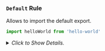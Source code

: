 
### `Default` Rule

Allows to import the default export.

```js
import helloWorld from 'hello-world'
```

<!-- > Each _Rule_ consists of a `re` and `replacement` properties. -->
<details>
<summary>
<em>Click to Show Details.</em></summary>
<table>
<tr></tr>
<tr>
 <td><strong>

Example</strong></td>
 <td>

```js
import examplePackage from 'examplePackage'
```
 </td>
</tr>
<tr></tr>
<tr>
 <td><strong>

RegExp</strong></td>
 <td>

```js
/^\s*import ([\w\d]+) from (["'])(.+?)\2/gm
```
 </td>
</tr>
<tr></tr>

<tr>
 <td><strong>

Rule</strong></td>
 <td>

```js
const ImportDefaultRule = {
  re: /^\s*import ([\w\d]+) from (["'])(.+?)\2/gm,
  replacement(match, name, src) {
    const s = `const ${name} = require('${src}')`
    return s
  },
}
```
 </td>
</tr>

<tr></tr>
<tr>
 <td><strong>

Output</strong></td>
 <td>

```js
const examplePackage = require('examplePackage')
```
 </td>
</tr>
</table>

</details>
